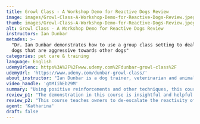 ```yaml
---
title: Growl Class - A Workshop Demo for Reactive Dogs Review
image: images/Growl-Class-A-Workshop-Demo-for-Reactive-Dogs-Review.jpeg
thumb: images/Growl-Class-A-Workshop-Demo-for-Reactive-Dogs-Review.jpeg
alt: Growl Class - A Workshop Demo for Reactive Dogs Review
instructors: Ian Dunbar
metades: >-
  "Dr. Ian Dunbar demonstrates how to use a group class setting to deal with
  dogs that are aggressive towards other dogs"
categories: pet care & training
language: English
udemyUrlenc: https%3A%2F%2Fwww.udemy.com%2Fdunbar-growl-class%2F
udemyUrl: 'https://www.udemy.com/dunbar-growl-class/'
about_instructor: "Ian Dunbar is a dog trainer, veterinarian and animal behaviorist. He has published countless books and DVDs about dog behavior and training. He has appeared in various television programs and wrote for columns in the past about dog behavior."
video_handle: 'gtMIihEb29M'
summary: "Using positive reinforcements and other techniques, this course will help the owners and dogs to enjoy a fun walk. It helps deescalate the reactivity of the dog and provides lots of solutions to various problems of the owner."
review_p1: "The demonstration in this course is insightful and helpful for dog owners. It teaches a lot of coping mechanism for owners who have reactive dogs and point out there probable mistakes in training their dogs. The training videos are a huge help as well as the repetition of certain concepts in order to solidify the lesson on its students. Lots of handful basic information for new dog owners or those who are struggling with the reactivity of their dogs. The instructor also tested the stress level of the dog and managed the expectations for the class. This course gives hopes to owners who feel like training their reactive dog is a lost cause since the course gives out a lot of solutions for the owners to try. "
review_p2: "This course teaches owners to de-escalate the reactivity of their dogs during walking in order to have a fun experience for both the dog and the owner. The course reinforces positive reinforcement method and the value clicker training as well as the voice of the owner in training the dog. It is a fun and easy course to follow and it is helpful for students to see the gradual development of each dog in the course.With the participation of both the owner and the dog, this course will surely help in distilling discipline and remove too much reactivity in the dog."
agent: 'Katharina'
draft: false
---
```


